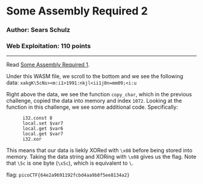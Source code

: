 # Some Assembly Required 2
### Author: Sears Schulz
### Web Exploitation: 110 points

---

Read [Some Assembly Required 1](../Some%20Assembly%20Required%201).

Under this WASM file, we scroll to the bottom and we see the following data: `xakgK\5cNs><m:i1>1991:nkjl<ii1j0n=mm09;<i:u`

Right above the data, we see the function `copy_char`, which in the previous challenge, copied the data into memory and index `1072`. Looking at the function in this challenge, we see some additional code. Specifically:

```
      i32.const 8
      local.set $var7
      local.get $var6
      local.get $var7
      i32.xor
```

This means that our data is liekly XORed with `\x08` before being stored into memory. Taking the data string and XORing with `\x08` gives us the flag. Note that `\5c` is one byte (`\x5c`), which is equivalent to `\`.

flag: `picoCTF{64e2a9691192fcbd4aa9b8f5ee8134a2}`

